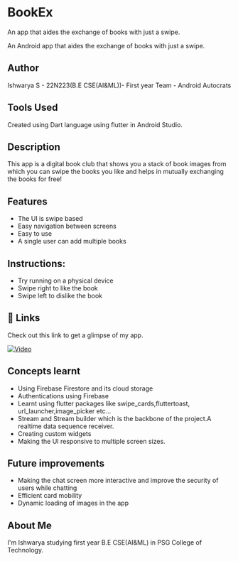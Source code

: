 # BookEx
An app that aides the exchange of books with just a swipe.

An Android app that aides the exchange of books with just a swipe.
## Author

Ishwarya S - 22N223(B.E CSE(AI&ML))- First year
Team - Android Autocrats

## Tools Used

Created using Dart language using flutter in Android Studio.


## Description

This app is a digital book club that shows you a stack of book images from which you
can swipe the books you like and helps in mutually exchanging
the books for free!


## Features

- The UI is swipe based
- Easy navigation between screens
- Easy to use
- A single user can add multiple books


## Instructions:
- Try running on a physical device
- Swipe right to like the book
- Swipe left to dislike the book

## 🔗 Links
Check out this link to get a glimpse of my app.

[![Video](https://img.shields.io/badge/BookEx_app-000?style=for-the-badge&logo=ko-fi&logoColor=white)](https://drive.google.com/file/d/17mvJcuvYaKTKzxM7HJcTgxoN2ws8TFCQ/view?usp=share_link)



## Concepts learnt

- Using Firebase Firestore and its cloud storage
- Authentications using Firebase
- Learnt using flutter packages like swipe_cards,fluttertoast,
  url_launcher,image_picker etc...
- Stream and Stream builder which is the backbone of the project.A realtime data
  sequence receiver.
- Creating custom widgets
- Making the UI responsive to multiple screen sizes.





## Future improvements
- Making the chat screen more interactive and improve the
  security of users while chatting
- Efficient card mobility
- Dynamic loading of images in the app






## About Me
I'm Ishwarya studying first year B.E CSE(AI&ML) in PSG College
of Technology.
